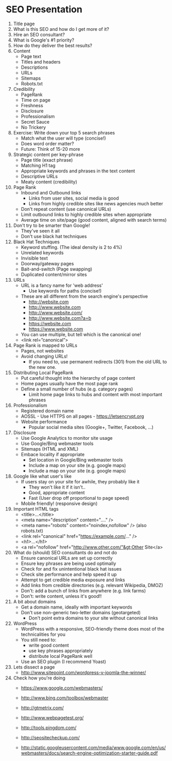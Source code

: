 # SEO Presentation

1. Title page
1. What is this SEO and how do I get more of it?
1. Hire an SEO consultant?
1. What is Google's #1 priority?
1. How do they deliver the best results?
1. Content
    * Page text
    * Titles and headers
    * Descriptions
    * URLs
    * Sitemaps
    * Robots.txt
1. Credibility
    * PageRank
    * Time on page
    * Freshness
    * Disclosure
    * Professionalism
    * Secret Sauce
    * No Trickery
1. Exercise: Write down your top 5 search phrases
    * Match what the user will type (concise!)
    * Does word order matter?
    * Future: Think of 15-20 more				
1. Strategic content per key-phrase
    * Page title (exact phrase)
    * Matching H1 tag
    * Appropriate keywords and phrases in the text content
    * Descriptive URLs		
    * Meaty content (credibility)
1. Page Rank
    * Inbound and Outbound links
        * Links from user sites, social media is good
        * Links from highly credible sites like news agencies much better
    * Don't repeat content (use canonical URLs)
    * Limit outbound links to highly credible sites when appropriate
    * Average time on site/page (good content, aligned with search terms)
1. Don't try to be smarter than Google!
    * They've seen it all
    * Don't use black hat techniques		
1. Black Hat Techniques
    * Keyword stuffing.  (The ideal density is 2 to 4%)
    * Unrelated keywords
    * Invisible text
    * Doorway/gateway pages
    * Bait-and-switch (Page swapping)
    * Duplicated content/mirror sites
1. URLs
    * URL is a fancy name for 'web address'
		* Use keywords for paths (concise!)
    * These are all different from the search engine's perspective
        * http://website.com
        * http://www.website.com
        * http://www.website.com/
        * http://www.website.com?a=b
        * https://website.com
        * https://www.website.com
    * You can use multiple, but tell which is the canonical one!
    * &lt;link rel=”canonical”&gt;
1. Page Rank is mapped to URLs
    * Pages, not websites
    * Avoid changing URLs!
        * If you need to, use permanent redirects (301) from the old URL to the new one.
1. Distributing Local PageRank
    * Put careful thought into the hierarchy of page content
    * Home pages usually have the most page rank
    * Define a small number of hubs (e.g. category pages)		
		* Limit home page links to hubs and content with most important phrases
1. Professionalism
    * Registered domain name
    * AOSSL - Use HTTPS on all pages - https://letsencrypt.org
    * Website performance
		* Popular social media sites (Google+, Twitter, Facebook, …)
1. Disclosure
    * Use Google Analytics to monitor site usage
    * Use Google/Bing webmaster tools
    * Sitemaps (HTML and XML)
    * Embace locality if appropriate
        * Set location in Google/Bing webmaster tools
        * Include a map on your site (e.g. google maps)
        * Include a map on your site (e.g. google maps)
1. Google like what user's like
    * If users stay on your site for awhile, they probably like it
		* They won't like it if it isn't..
        * Good, appropriate content
        * Fast (User drop off proportional to page speed)
    * Mobile friendly! (responsive design)
1. Important HTML tags
    * &lt;title&gt;...&lt;/title&gt;
    * &lt;meta name="description" content="...." /&gt;
    * &lt;meta name="robots" content="noindex,nofollow" /&gt; (also robots.txt)
    * &lt;link rel="canonical" href="https://example.com/..." /&gt;
    * &lt;h1>...&lt;/h1&gt;
    * &lt;a rel="nofollow" href="http://www.other.com/"&gt;Other Site&lt;/a&gt;
1. What do (should) SEO consultants do and not do
    * Ensure canonical URLs are set up correctly
    * Ensure key phrases are being used optimally
    * Check for and fix unintentional black hat issues
    * Check site performance and help speed it up
    * Attempt to get credible media exposure and links 
    * Add links from credible directories (e.g. relevant Wikipedia, DMOZ)
    * Don't: add a bunch of links from anywhere (e.g. link farms)
    * Don't: write content, unless it's good!!
1. A bit about domains
    * Get a domain name, ideally with important keywords
    * Don't use non-generic two-letter domains (geotargeted)
		* Don't point extra domains to your site without canonical links
1. WordPress
    * WordPress with a responsive, SEO-friendly theme does most of the technicalities for you
    * You still need to:
        * write good content
        * use key phrases appropriately
        * distribute local PageRank well
    * Use an SEO plugin (I recommend Yoast)				
1. Lets dissect a page
    * http://www.sitepoint.com/wordpress-v-joomla-the-winner/
1. Check how you're doing
    * https://www.google.com/webmasters/
    * http://www.bing.com/toolbox/webmaster

    * http://gtmetrix.com/
    * http://www.webpagetest.org/
    * http://tools.pingdom.com/

    * http://seositecheckup.com/
    * http://static.googleusercontent.com/media/www.google.com/en/us/webmasters/docs/search-engine-optimization-starter-guide.pdf